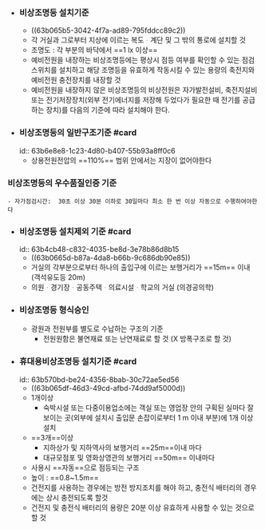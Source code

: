 - ### 비상조명등 설치기준
	- ((63b065b5-3042-4f7a-ad89-795fddcc89c2))
	- 각 거실과 그로부터 지상에 이르는 복도ᆞ계단 및 그 밖의 통로에 설치할 것
	- 조명도 : 각 부분의 바닥에서 ==1 lx 이상==
	- 예비전원을 내장하는 비상조명등에는 평상시 점등 여부를 확인할 수 있는 점검스위치를 설치하고 해당
	  조명등을 유효하게 작동시킬 수 있는 용량의 축전지와 예비전원 충전장치를 내장할 것
	- 예비전원을 내장하지 않은 비상조명등의 비상전원은 자가발전설비, 축전지설비 또는 전기저장장치(외부
	  전기에너지를 저장해 두었다가 필요한 때 전기를 공급하는 장치)를 다음의 기준에 따라 설치해야 한다.
- ### 비상조명등의 일반구조기준 #card
  id:: 63b6e8e8-1c23-4d80-b407-55b93a8ff0c6
	- 상용전원전압의 ==110%== 범위 안에서는 지장이 없어야한다
### 비상조명등의 우수품질인증 기준
	- 자가점검시간:  30초 이상 30분 이하로 30일마다 최소 한 번 이상 자동으로 수행하여야한다
- ### 비상조명등 설치제외 기준 #card
  id:: 63b4cb48-c832-4035-be8d-3e78b86d8b15
	- ((63b0665d-b87a-4da8-b66b-9c686db90e85))
	- 거실의 각부분으로부터 하나의 출입구에 이르는 보행거리가 ==15m== 이내 (객석유도등 20m)
	- 의원ᆞ경기장ᆞ공동주택ᆞ의료시설ᆞ학교의 거실 (의경공의학)
- ### 비상조명등 형식승인
	- 광원과 전원부를 별도로 수납하는 구조의 기준
		- 전원원함은 불연재료 또는 난연재료로 할 것 (X 방폭구조로 할 것)
- ### 휴대용비상조명등 설치기준 #card
  id:: 63b570bd-be24-4356-8bab-30c72ae5ed56
	- ((63b065df-46d3-49cd-afbd-74dd9af5000d))
	- 1개이상
		- 숙박시설 또는 다중이용업소에는 객실 또는 영업장 안의 구획된 실마다 잘 보이는 곳(외부에 설치시 출입문 손잡이로부터 1 m 이내 부분)에 1개 이상 설치
	- ==3개==이상
		- 지하상가 및 지하역사의 보행거리 ==25m==이내 마다
		- 대규모점포 및 영화상영관의 보행거리 ==50m== 이내마다
	- 사용시 ==자동==으로 점등되는 구조
	- 높이 : ==0.8~1.5m==
	- 건전지를 사용하는 경우에는 방전 방지조치를 해야 하고, 충전식 배터리의 경우에는 상시 충전되도록 할것
	- 건전지 및 충전식 배터리의 용량은 20분 이상 유효하게 사용할 수 있는 것으로 할 것